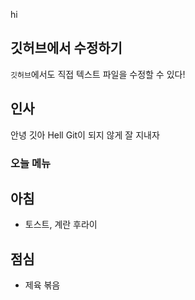 hi

## 깃허브에서 수정하기
`깃허브`에서도 직접 텍스트 파일을 수정할 수 있다!

## 인사
안녕 깃아
Hell Git이 되지 않게
잘 지내자

### 오늘 메뉴
## 아침
- 토스트, 계란 후라이

## 점심
- 제육 볶음

